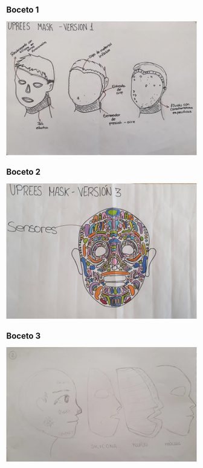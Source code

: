 <h2> Boceto 1 </h2>
<center>
  <img src="img/b1.jpg" alt="" class="img-fluid img-rounded">
</center>
<h2> Boceto 2 </h2>
<center>
  <img src="img/b2.jpg" alt="" class="img-fluid img-rounded">
</center>
<h2> Boceto 3 </h2>
<center>
  <img src="img/b3.jpg" alt="" class="img-fluid img-rounded">
</center>



